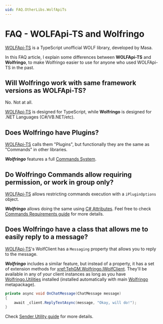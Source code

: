 ```yaml
---
uid: FAQ.OtherLibs.WolfApiTs
---
```


# FAQ - WOLFApi-TS and Wolfringo
[WOLFApi-TS](https://github.com/masamesa/WOLFApi-TS) is a TypeScript unofficial WOLF library, developed by Masa.

In this FAQ article, I explain some differences between **WOLFApi-TS** and **Wolfringo**, to make Wolfringo easier to use for anyone who used WOLFApi-TS in the past.

## Will Wolfringo work with same framework versions as WOLFApi-TS?
No. Not at all.

[WOLFApi-TS](https://github.com/masamesa/WOLFApi-TS) is designed for TypeScript, while **Wolfringo** is designed for .NET Languages (C#/VB.NET/etc).

## Does Wolfringo have Plugins?
[WOLFApi-TS](https://github.com/masamesa/WOLFApi-TS) calls them "Plugins", but functionally they are the same as "Commands" in other libraries.

***Wolfringo*** features a full [Commands System](xref:Guides.Commands.Intro).

## Do Wolfringo Commands allow requiring permission, or work in group only?
[WOLFApi-TS](https://github.com/masamesa/WOLFApi-TS) allows restricting commands execution with a `iPluginOptions` object.

***Wolfringo*** allows doing the same using [C# Attributes](https://docs.microsoft.com/en-gb/dotnet/csharp/programming-guide/concepts/attributes/). Feel free to check [Commands Requirements guide](xref:Guides.Commands.Requirements) for more details.

## Does Wolfringo have a class that allows me to easily reply to a message?
[WOLFApi-TS](https://github.com/masamesa/WOLFApi-TS)'s WolfClient has a `Messaging` property that allows you to reply to the message.

***Wolfringo*** includes a similar feature, but instead of a property, it has a set of extension methods for <xref:TehGM.Wolfringo.IWolfClient>. They'll be available in any of your client instances as long as you have [Wolfringo.Utilities](https://www.nuget.org/packages/Wolfringo.Utilities) installed (installed automatically with main [Wolfringo](https://www.nuget.org/packages/Wolfringo) metapackage).

```csharp
private async void OnChatMessage(ChatMessage message)
{
    await _client.ReplyTextAsync(message, "Okay, will do!");
}
```
Check [Sender Utility guide](xref:Guides.Features.Sender#sending-messages) for more details.